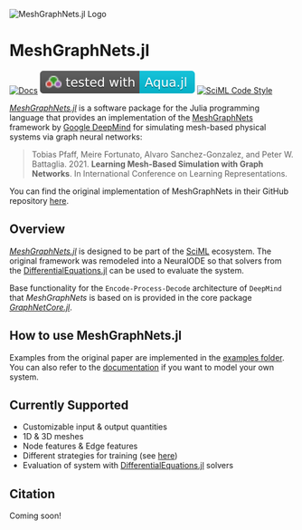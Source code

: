 ![MeshGraphNets.jl Logo](https://github.com/una-auxme/MeshGraphNets.jl/blob/main/logo/meshgraphnetsjl_logo.png?raw=true "MeshGraphNets.jl Logo")

# MeshGraphNets.jl

[![Docs](https://img.shields.io/badge/docs-dev-blue.svg)](https://una-auxme.github.io/MeshGraphNets.jl/dev)
[![Aqua QA](https://raw.githubusercontent.com/JuliaTesting/Aqua.jl/master/badge.svg)](https://github.com/JuliaTesting/Aqua.jl)
[![SciML Code Style](https://img.shields.io/static/v1?label=code%20style&message=SciML&color=9558b2&labelColor=389826)](https://github.com/SciML/SciMLStyle)

[*MeshGraphNets.jl*](https://github.com/una-auxme/MeshGraphNets.jl) is a software package for the Julia programming language that provides an implementation of the [MeshGraphNets](https://arxiv.org/abs/2010.03409) framework by [Google DeepMind](https://deepmind.google/) for simulating mesh-based physical systems via graph neural networks:

> Tobias Pfaff, Meire Fortunato, Alvaro Sanchez-Gonzalez, and Peter W. Battaglia. 2021. **Learning Mesh-Based Simulation with Graph Networks**. In International Conference on Learning Representations.

You can find the original implementation of MeshGraphNets in their GitHub repository [here](https://github.com/google-deepmind/deepmind-research/tree/master/meshgraphnets).

## Overview

[*MeshGraphNets.jl*](https://github.com/una-auxme/MeshGraphNets.jl) is designed to be part of the [SciML](https://sciml.ai/) ecosystem. The original framework was remodeled into a NeuralODE so that solvers from the [DifferentialEquations.jl](https://docs.sciml.ai/DiffEqDocs/stable/) can be used to evaluate the system.

Base functionality for the `Encode-Process-Decode` architecture of `DeepMind` that *MeshGraphNets* is based on is provided in the core package [*GraphNetCore.jl*](https://github.com/una-auxme/GraphNetCore.jl).

## How to use MeshGraphNets.jl

Examples from the original paper are implemented in the [examples folder](https://github.com/una-auxme/MeshGraphNets.jl/tree/main/examples). You can also refer to the [documentation](https://una-auxme.github.io/MeshGraphNets.jl/dev/overview) if you want to model your own system.

## Currently Supported

- Customizable input & output quantities
- 1D & 3D meshes
- Node features & Edge features
- Different strategies for training (see [here](https://una-auxme.github.io/MeshGraphNets.jl/dev/strategies))
- Evaluation of system with [DifferentialEquations.jl](https://docs.sciml.ai/DiffEqDocs/stable/) solvers

## Citation

Coming soon!